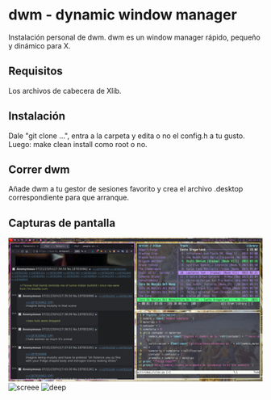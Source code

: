 dwm - dynamic window manager
============================
Instalación personal de dwm.
dwm es un window manager rápido, pequeño y dinámico para X.

Requisitos
------------
Los archivos de cabecera de Xlib.

Instalación
------------
Dale "git clone ...", entra a la carpeta y edita o no el config.h a tu gusto. Luego:
    make clean install
como root o no. 

Correr dwm
-----------
Añade dwm a tu gestor de sesiones favorito y crea el archivo .desktop correspondiente para que arranque.

Capturas de pantalla
--------------------
![screenold](https://github.com/josuemosqueira/dwm/blob/main/2023-07-21-201002_1920x1080_scrot.png)
![screee](https://files.catbox.moe/06dobj.png)
![deep](https://files.catbox.moe/2qs31t.png)

